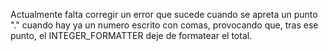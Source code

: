 Actualmente falta corregir un error que sucede cuando se apreta un punto "."
cuando hay ya un numero escrito con comas, provocando que, tras ese punto, el INTEGER_FORMATTER deje de formatear el total.